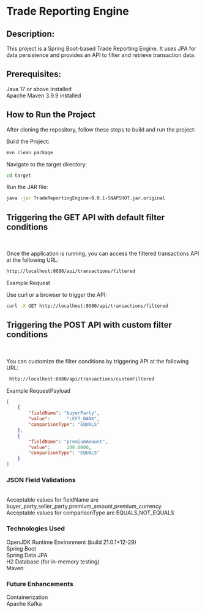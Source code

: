 <h1>Trade Reporting Engine</h1>

<h2>Description:</h2>

This project is a Spring Boot-based Trade Reporting Engine. It uses JPA for data persistence and provides an API to filter and retrieve transaction data.

<h2>Prerequisites:</h2>

Java 17 or above Installed<br/>
Apache Maven 3.9.9 installed<br/>
<h2>How to Run the Project</h2>

After cloning the repository, follow these steps to build and run the project:

Build the Project:
``` bash
mvn clean package
```
Navigate to the target directory:
``` bash
cd target
```
Run the JAR file:
``` bash
java -jar TradeReportingEngine-0.0.1-SNAPSHOT.jar.original
```
<h2>Triggering the GET API with default filter conditions</h2><br/>

Once the application is running, you can access the filtered transactions API at the following URL:

```bash
http://localhost:8080/api/transactions/filtered
```
Example Request

Use curl or a browser to trigger the API:

``` bash
curl -X GET http://localhost:8080/api/transactions/filtered
```
<h2>Triggering the POST API with custom filter conditions</h2><br/>

You can customize the filter conditions by triggering API at the following URL:

```bash
 http://localhost:8080/api/transactions/customFiltered
```
Example RequestPayload
```json
[
    {
        "fieldName": "buyerParty",
        "value":      "LEFT_BANK",
        "comparisonType": "EQUALS"
    },
    {
        "fieldName": "premiumAmount",
        "value":      200.0000,
        "comparisonType": "EQUALS"
    }
]
```
<h3>JSON Field Validations</h3><br/>
Acceptable values for fieldName are buyer_party,seller_party,premium_amount,premium_currency. <br/>
Acceptable values for comparisonType are EQUALS,NOT_EQUALS<br/>
<h3>Technologies Used</h3>

OpenJDK Runtime Environment (build 21.0.1+12-29)<br/>
Spring Boot<br/>
Spring Data JPA<br/>
H2 Database (for in-memory testing)<br/>
Maven<br/>

<h3>Future Enhancements</h3>
Containerization<br/>
Apache Kafka
